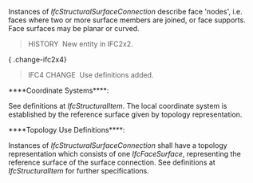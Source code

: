 Instances of _IfcStructuralSurfaceConnection_ describe face 'nodes', i.e. faces where two or more surface members are joined, or face supports. Face surfaces may be planar or curved.

> HISTORY&nbsp; New entity in IFC2x2.

{ .change-ifc2x4}
> IFC4 CHANGE&nbsp; Use definitions added.

\*\*\*\*Coordinate Systems\*\*\*\*:

See definitions at _IfcStructuralItem_. The local coordinate system is established by the reference surface given by topology representation.

\*\*\*\*Topology Use Definitions\*\*\*\*:

Instances of _IfcStructuralSurfaceConnection_ shall have a topology representation which consists of one _IfcFaceSurface_, representing the reference surface of the surface connection. See definitions at _IfcStructuralItem_ for further specifications.
